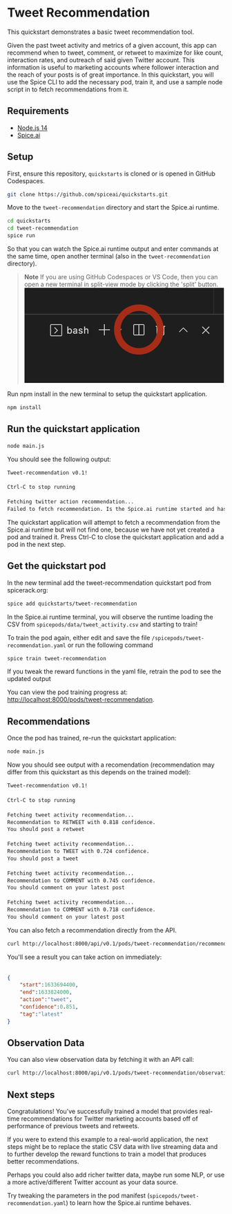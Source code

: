 # Tweet Recommendation

This quickstart demonstrates a basic tweet recommendation tool.

Given the past tweet activity and metrics of a given account, this app can recommend when to tweet, comment, or retweet to maximize for like count, interaction rates, and outreach of said given Twitter account. This information is useful to marketing accounts where follower interaction and the reach of your posts is of great importance. In this quickstart, you will use the Spice CLI to add the necessary pod, train it, and use a sample node script in to fetch recommendations from it. 

## Requirements

- [Node.js 14](https://nodejs.org/)
- [Spice.ai](https://docs.spiceai.org/getting-started/install-spiceai/)

## Setup

First, ensure this repository, `quickstarts` is cloned or is opened in GitHub Codespaces.

```bash
git clone https://github.com/spiceai/quickstarts.git
```

Move to the `tweet-recommendation` directory and start the Spice.ai runtime.

```bash
cd quickstarts
cd tweet-recommendation
spice run
```

So that you can watch the Spice.ai runtime output and enter commands at the same time, open another terminal (also in the `tweet-recommendation` directory).

> **Note**
> If you are using GitHub Codespaces or VS Code, then you can open a new terminal in split-view mode by clicking the 'split' button.
> ![alt](/.imgs/split_terminal.png)

Run npm install in the new terminal to setup the quickstart application.

```bash
npm install
```

## Run the quickstart application

```bash
node main.js
```

You should see the following output:

```bash
Tweet-recommendation v0.1!

Ctrl-C to stop running

Fetching twitter action recommendation...
Failed to fetch recommendation. Is the Spice.ai runtime started and has a pod been added?
```

The quickstart application will attempt to fetch a recommendation from the Spice.ai runtime but will not find one, because we have not yet created a pod and trained it. Press Ctrl-C to close the quickstart application and add a pod in the next step.

## Get the quickstart pod

In the new terminal add the tweet-recommendation quickstart pod from spicerack.org:

```bash
spice add quickstarts/tweet-recommendation
```

In the Spice.ai runtime terminal, you will observe the runtime loading the CSV from `spicepods/data/tweet_activity.csv` and starting to train!

To train the pod again, either edit and save the file `/spicepods/tweet-recommendation.yaml` or run the following command
```bash
spice train tweet-recommendation
```
If you tweak the reward functions in the yaml file, retrain the pod to see the updated output

You can view the pod training progress at: [http://localhost:8000/pods/tweet-recommendation](http://localhost:8000/pods/tweet-recommendation).

## Recommendations

Once the pod has trained, re-run the quickstart application:

```bash
node main.js
```

Now you should see output with a recomendation (recommendation may differ from this quickstart as this depends on the trained model):

```bash
Tweet-recommendation v0.1!

Ctrl-C to stop running

Fetching tweet activity recommendation...
Recommendation to RETWEET with 0.818 confidence.
You should post a retweet

Fetching tweet activity recommendation...
Recommendation to TWEET with 0.724 confidence.
You should post a tweet

Fetching tweet activity recommendation...
Recommendation to COMMENT with 0.745 confidence.
You should comment on your latest post

Fetching tweet activity recommendation...
Recommendation to COMMENT with 0.718 confidence.
You should comment on your latest post

```

You can also fetch a recommendation directly from the API.

```bash
curl http://localhost:8000/api/v0.1/pods/tweet-recommendation/recommendation
```

You'll see a result you can take action on immediately:

```json

{
    "start":1633694400,
    "end":1633824000,
    "action":"tweet",
    "confidence":0.851,
    "tag":"latest"
}
```

## Observation Data

You can also view observation data by fetching it with an API call:

```bash
curl http://localhost:8000/api/v0.1/pods/tweet-recommendation/observations
```

## Next steps

Congratulations! You've successfully trained a model that provides real-time recommendations for Twitter marketing accounts based off of performance of previous tweets and retweets.

If you were to extend this example to a real-world application, the next steps might be to replace the static CSV data with live streaming data and to further develop the reward functions to train a model that produces better recommendations.

Perhaps you could also add richer twitter data, maybe run some NLP, or use a more active/different Twitter account as your data source.

Try tweaking the parameters in the pod manifest (`spicepods/tweet-recommendation.yaml`) to learn how the Spice.ai runtime behaves.

